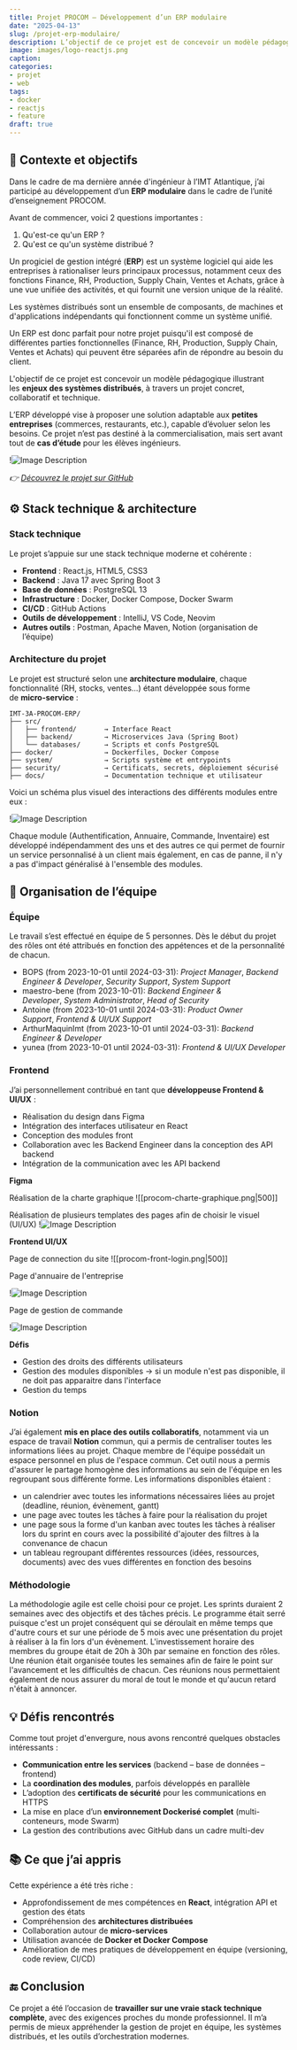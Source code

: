 ```yaml
---
title: Projet PROCOM – Développement d’un ERP modulaire
date: "2025-04-13"
slug: /projet-erp-modulaire/
description: L’objectif de ce projet est de concevoir un modèle pédagogique illustrant les enjeux des systèmes distribués.
image: images/logo-reactjs.png
caption:
categories:
- projet
- web
tags:
- docker
- reactjs
- feature
draft: true
---
```

## 🎯 Contexte et objectifs

Dans le cadre de ma dernière année d'ingénieur à l’IMT Atlantique, j’ai participé au développement d’un **ERP modulaire** dans le cadre de l’unité d’enseignement PROCOM. 

Avant de commencer, voici 2 questions importantes : 
1. Qu'est-ce qu'un ERP ?
2. Qu'est ce qu'un système distribué ?

Un progiciel de gestion intégré (**ERP**) est un système logiciel qui aide les entreprises à rationaliser leurs principaux processus, notamment ceux des fonctions Finance, RH, Production, Supply Chain, Ventes et Achats, grâce à une vue unifiée des activités, et qui fournit une version unique de la réalité. 

Les systèmes distribués sont un ensemble de composants, de machines et d'applications indépendants qui fonctionnent comme un système unifié.

Un ERP est donc parfait pour notre projet puisqu'il est composé de différentes parties fonctionnelles (Finance, RH, Production, Supply Chain, Ventes et Achats) qui peuvent être séparées afin de répondre au besoin du client.

L'objectif de ce projet est concevoir un modèle pédagogique illustrant les **enjeux des systèmes distribués**, à travers un projet concret, collaboratif et technique.

L’ERP développé vise à proposer une solution adaptable aux **petites entreprises** (commerces, restaurants, etc.), capable d’évoluer selon les besoins. Ce projet n’est pas destiné à la commercialisation, mais sert avant tout de **cas d’étude** pour les élèves ingénieurs.


!![Image Description](/ainablog/images/poster-procom.jpg)

*👉 [Découvrez le projet sur GitHub](https://github.com/PROCOM-ERP/IMT-3A-PROCOM-ERP)*

## ⚙️ Stack technique & architecture

### Stack technique

Le projet s’appuie sur une stack technique moderne et cohérente :

- **Frontend** : React.js, HTML5, CSS3
- **Backend** : Java 17 avec Spring Boot 3
- **Base de données** : PostgreSQL 13
- **Infrastructure** : Docker, Docker Compose, Docker Swarm
- **CI/CD** : GitHub Actions
- **Outils de développement** : IntelliJ, VS Code, Neovim
- **Autres outils** : Postman, Apache Maven, Notion (organisation de l’équipe)

### Architecture du projet

Le projet est structuré selon une **architecture modulaire**, chaque fonctionnalité (RH, stocks, ventes…) étant développée sous forme de **micro-service** :

```vbnet
IMT-3A-PROCOM-ERP/
├── src/
│   ├── frontend/       → Interface React
│   ├── backend/        → Microservices Java (Spring Boot)
│   └── databases/      → Scripts et confs PostgreSQL
├── docker/             → Dockerfiles, Docker Compose
├── system/             → Scripts système et entrypoints
├── security/           → Certificats, secrets, déploiement sécurisé
├── docs/               → Documentation technique et utilisateur
```

Voici un schéma plus visuel des interactions des différents modules entre eux :

!![Image Description](/ainablog/images/schema-archi-procom.png)

Chaque module (Authentification, Annuaire, Commande, Inventaire) est développé indépendamment des uns et des autres ce qui permet de fournir un service personnalisé à un client mais également, en cas de panne, il n'y a pas d'impact généralisé à l'ensemble des modules. 

## 👥 Organisation de l’équipe

### Équipe 

Le travail s’est effectué en équipe de 5 personnes. Dès le début du projet des rôles ont été attribués en fonction des appétences et de la personnalité de chacun.

- BOPS (from 2023-10-01 until 2024-03-31): _Project Manager_, _Backend Engineer & Developer_, _Security Support_, _System Support_
- maestro-bene (from 2023-10-01): _Backend Engineer & Developer_, _System Administrator_, _Head of Security_
- Antoine (from 2023-10-01 until 2024-03-31): _Product Owner Support_, _Frontend & UI/UX Support_
- ArthurMaquinImt (from 2023-10-01 until 2024-03-31): _Backend Engineer & Developer_
- yunea (from 2023-10-01 until 2024-03-31): _Frontend & UI/UX Developer_

### Frontend

J’ai personnellement contribué en tant que **développeuse Frontend & UI/UX** :
- Réalisation du design dans Figma
- Intégration des interfaces utilisateur en React
- Conception des modules front
- Collaboration avec les Backend Engineer dans la conception des API backend
- Intégration de la communication avec les API backend

**Figma**

Réalisation de la charte graphique
![[procom-charte-graphique.png|500]]

Réalisation de plusieurs templates des pages afin de choisir le visuel (UI/UX)
!![Image Description](/ainablog/images/procom-figma-pages.png)

**Frontend UI/UX**

Page de connection du site 
![[procom-front-login.png|500]]

Page d'annuaire de l'entreprise

!![Image Description](/ainablog/images/procom-directory.png)

Page de gestion de commande

!![Image Description](/ainablog/images/procom-order-home.png)

**Défis**
- Gestion des droits des différents utilisateurs
- Gestion des modules disponibles -> si un module n'est pas disponible, il ne doit pas apparaitre dans l'interface
- Gestion du temps 

### Notion

J’ai également **mis en place des outils collaboratifs**, notamment via un espace de travail **Notion** commun, qui a permis de centraliser toutes les informations liées au projet. Chaque membre de l'équipe possédait un espace personnel en plus de l'espace commun. Cet outil nous a permis d'assurer le partage homogène des informations au sein de l'équipe en les regroupant sous différente forme. 
Les informations disponibles étaient : 
- un calendrier avec toutes les informations nécessaires liées au projet (deadline, réunion, évènement, gantt)
- une page avec toutes les tâches à faire pour la réalisation du projet
- une page sous la forme d'un kanban avec toutes les tâches à réaliser lors du sprint en cours avec la possibilité d'ajouter des filtres à la convenance de chacun
- un tableau regroupant différentes ressources (idées, ressources, documents) avec des vues différentes en fonction des besoins

### Méthodologie

La méthodologie agile est celle choisi pour ce projet. Les sprints duraient 2 semaines avec des objectifs et des tâches précis. Le programme était serré puisque c'est un projet conséquent qui se déroulait en même temps que d'autre cours et sur une période de 5 mois avec une présentation du projet à réaliser à la fin lors d'un évènement. L'investissement horaire des membres du groupe était de 20h à 30h par semaine en fonction des rôles. Une réunion était organisée toutes les semaines afin de faire le point sur l'avancement et les difficultés de chacun. Ces réunions nous permettaient également de nous assurer du moral de tout le monde et qu'aucun retard n'était à annoncer.

## 💡 Défis rencontrés

Comme tout projet d'envergure, nous avons rencontré quelques obstacles intéressants :

- **Communication entre les services** (backend – base de données – frontend)
- La **coordination des modules**, parfois développés en parallèle
- L’adoption des **certificats de sécurité** pour les communications en HTTPS
- La mise en place d’un **environnement Dockerisé complet** (multi-conteneurs, mode Swarm)
- La gestion des contributions avec GitHub dans un cadre multi-dev

## 📚 Ce que j’ai appris

Cette expérience a été très riche :
- Approfondissement de mes compétences en **React**, intégration API et gestion des états
- Compréhension des **architectures distribuées**
- Collaboration autour de **micro-services**
- Utilisation avancée de **Docker et Docker Compose**
- Amélioration de mes pratiques de développement en équipe (versioning, code review, CI/CD)

## 🔚 Conclusion

Ce projet a été l’occasion de **travailler sur une vraie stack technique complète**, avec des exigences proches du monde professionnel. Il m’a permis de mieux appréhender la gestion de projet en équipe, les systèmes distribués, et les outils d’orchestration modernes.
